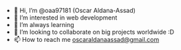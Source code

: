 - 👋 Hi, I’m @oaa97181 (Oscar Aldana-Assad)
- 👀 I’m interested in web development
- 🌱 I’m always learning
- 💞️ I’m looking to collaborate on big projects worldwide :D
- 📫 How to reach me oscaraldanaassad@gmail.com

